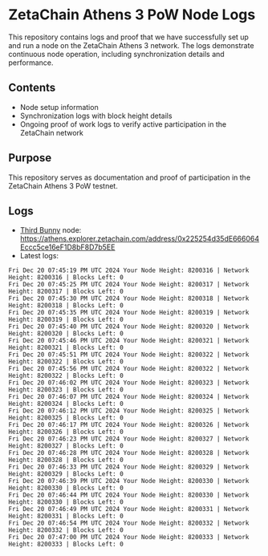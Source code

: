 # ZetaChain Athens 3 PoW Node Logs
This repository contains logs and proof that we have successfully set up and run a node on the ZetaChain Athens 3 network. The logs demonstrate continuous node operation, including synchronization details and performance.

## Contents
- Node setup information
- Synchronization logs with block height details
- Ongoing proof of work logs to verify active participation in the ZetaChain network

## Purpose
This repository serves as documentation and proof of participation in the ZetaChain Athens 3 PoW testnet.

## Logs

- [Third Bunny](https://thirdbunny.xyz/) node: https://athens.explorer.zetachain.com/address/0x225254d35dE666064Eccc5ce16eF1D8bF8D7b5EE
- Latest logs:
```
Fri Dec 20 07:45:19 PM UTC 2024 Your Node Height: 8200316 | Network Height: 8200316 | Blocks Left: 0
Fri Dec 20 07:45:25 PM UTC 2024 Your Node Height: 8200317 | Network Height: 8200317 | Blocks Left: 0
Fri Dec 20 07:45:30 PM UTC 2024 Your Node Height: 8200318 | Network Height: 8200318 | Blocks Left: 0
Fri Dec 20 07:45:35 PM UTC 2024 Your Node Height: 8200319 | Network Height: 8200319 | Blocks Left: 0
Fri Dec 20 07:45:40 PM UTC 2024 Your Node Height: 8200320 | Network Height: 8200320 | Blocks Left: 0
Fri Dec 20 07:45:46 PM UTC 2024 Your Node Height: 8200321 | Network Height: 8200321 | Blocks Left: 0
Fri Dec 20 07:45:51 PM UTC 2024 Your Node Height: 8200322 | Network Height: 8200322 | Blocks Left: 0
Fri Dec 20 07:45:56 PM UTC 2024 Your Node Height: 8200322 | Network Height: 8200322 | Blocks Left: 0
Fri Dec 20 07:46:02 PM UTC 2024 Your Node Height: 8200323 | Network Height: 8200323 | Blocks Left: 0
Fri Dec 20 07:46:07 PM UTC 2024 Your Node Height: 8200324 | Network Height: 8200324 | Blocks Left: 0
Fri Dec 20 07:46:12 PM UTC 2024 Your Node Height: 8200325 | Network Height: 8200325 | Blocks Left: 0
Fri Dec 20 07:46:17 PM UTC 2024 Your Node Height: 8200326 | Network Height: 8200326 | Blocks Left: 0
Fri Dec 20 07:46:23 PM UTC 2024 Your Node Height: 8200327 | Network Height: 8200327 | Blocks Left: 0
Fri Dec 20 07:46:28 PM UTC 2024 Your Node Height: 8200328 | Network Height: 8200328 | Blocks Left: 0
Fri Dec 20 07:46:33 PM UTC 2024 Your Node Height: 8200329 | Network Height: 8200329 | Blocks Left: 0
Fri Dec 20 07:46:39 PM UTC 2024 Your Node Height: 8200330 | Network Height: 8200330 | Blocks Left: 0
Fri Dec 20 07:46:44 PM UTC 2024 Your Node Height: 8200330 | Network Height: 8200330 | Blocks Left: 0
Fri Dec 20 07:46:49 PM UTC 2024 Your Node Height: 8200331 | Network Height: 8200331 | Blocks Left: 0
Fri Dec 20 07:46:54 PM UTC 2024 Your Node Height: 8200332 | Network Height: 8200332 | Blocks Left: 0
Fri Dec 20 07:47:00 PM UTC 2024 Your Node Height: 8200333 | Network Height: 8200333 | Blocks Left: 0
```
